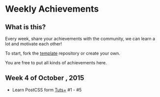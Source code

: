Weekly Achievements
==================

What is this?
------------
Every week, share your achievements with the community, we can learn a lot and motivate each other!

To start, fork the [template](https://github.com/mdibaiee/weekly-achievements-template) repository or create your own.

You are free to put all kinds of achievements here.

Week 4 of October , 2015
-------------------------

* Learn PostCSS form [Tuts+](http://webdesign.tutsplus.com/categories/postcss) #1 - #5 
